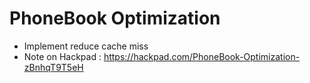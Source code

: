 # PhoneBook Optimization

* Implement reduce cache miss
* Note on Hackpad : https://hackpad.com/PhoneBook-Optimization-zBnhqT9T5eH

